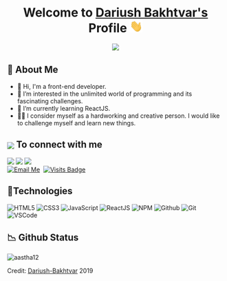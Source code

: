 <p align="center">
  <h1 align="center">Welcome to <a href="https://github.com/Dariush-Bakhtvar">Dariush Bakhtvar's</a> Profile <img src="https://github.com/ABSphreak/ABSphreak/blob/master/gifs/Hi.gif" width="30px"></h1>
</p>
<p align="center">
  <a align="center" href="https://github.com/DenverCoder1/readme-typing-svg"><img src="https://readme-typing-svg.herokuapp.com?&font=IBM+Plex+Sans&color=58A6FF&size=25center=ture&lines=Welcome+To+My+GitHub+Profile!;I'm+a+Front-end+Developer;I'm+a+React+Developer;" /></a>
</p>


<h2>🙂 About Me </h2>

- 👋 Hi, I'm a front-end developer.
- 👀 I’m interested in the unlimited world of programming and its fascinating challenges.
- 🌱 I’m currently learning ReactJS.
- 👨‍💻 I consider myself as a hardworking and creative person. I would like to challenge myself and learn new things.



<h2><img src="https://emojis.slackmojis.com/emojis/images/1579216111/7550/pikachu_wave.gif?1579216111" align="center"width="28" /> To connect with me</h2>

<p align = "center">



[<img src="https://img.shields.io/badge/linkedin-%230077B5.svg?&style=for-the-badge&logo=linkedin&logoColor=white" />](https://www.linkedin.com/in/Dariush-Bakhtvar)
[<img src = "https://img.shields.io/badge/instagram-%23E4405F.svg?&style=for-the-badge&logo=instagram&logoColor=white">](https://www.instagram.com/Dariush.Bakhtvar/)
[<img src="https://img.shields.io/badge/Twitter-1DA1F2?style=for-the-badge&logo=twitter&logoColor=white" />](https://www.Twitter.com/DariushBakhtvar)  
 <a href="mailto:Dariush.Bakhtvar@gmail.com?subject=Hello%20Dariush"><img src="https://img.shields.io/badge/gmail-%23D14836.svg?&style=for-the-badge&logo=gmail&logoColor=white" alt="Email Me"/></a>&nbsp;
[![Visits Badge](https://badges.pufler.dev/visits/Dariush-Bakhtvar/Dariush-Bakhtvar?style=for-the-badge)](https://github.com/Dariush-Bakhtvar)

</p>

## :wrench:Technologies

![HTML5](https://img.icons8.com/color/30/html-5.png) ![CSS3](https://img.icons8.com/color/30/css3.png) ![JavaScript](https://img.icons8.com/color/30/javascript.png) ![ReactJS](https://img.icons8.com/color/30/react-native.png) ![NPM](https://img.icons8.com/color/30/npm.png) ![Github](https://img.icons8.com/material-outlined/30/github.png) ![Git](https://img.icons8.com/color/30/git.png) ![VSCode](https://img.icons8.com/color/30/visual-studio-code-2019.png)

<h2>📉 Github Status</h2>
<!-- <a href="https://github.com/anuraghazra/github-readme-stats"><img alt="Dariush Bakhtvar's Github status" src="https://github-readme-stats.vercel.app/api?username=Dariush-Bakhtvar&show_icons=true&theme=tokyonight" height="192px"/></a> -->
<img src="https://github-readme-stats.vercel.app/api/top-langs?username=Dariush-Bakhtvar&show_icons=true&locale=en&layout=compact&theme=algolia" alt="aastha12" height="192px"/>

Credit: [Dariush-Bakhtvar](https://github.com/Dariush-Bakhtvar)
2019
<!---
Dariush-Bakhtvar/Dariush-Bakhtvar is a ✨ special ✨ repository because its `README.md` (this file) appears on your GitHub profile.
You can click the Preview link to take a look at your changes.
--->
